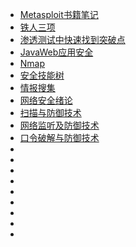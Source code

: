   * [Metasploit书籍笔记](mindmap/book.md)
  * [铁人三项](mindmap/tieren.md)
  * [渗透测试中快速找到突破点](mindmap/tupodian.md)
  * [JavaWeb应用安全](mindmap/javawebsec.md)
  * [Nmap](mindmap/nmap.md)
  * [安全技能树](mindmap/secskills.md)
  * [情报搜集](mindmap/qbsj.md)
  * [网络安全绪论](mindmap/xulun.md)
  * [扫描与防御技术](mindmap/smyfy.md)
  * [网络监听及防御技术](mindmap/wljtfy.md)
  * [口令破解与防御技术](mindmap/klpjfy.md)
  * [](mindmap/)
  * [](mindmap/)
  * [](mindmap/)
  * [](mindmap/)
  * [](mindmap/)
  * [](mindmap/)
  * [](mindmap/)
  * [](mindmap/)
  * [](mindmap/)
